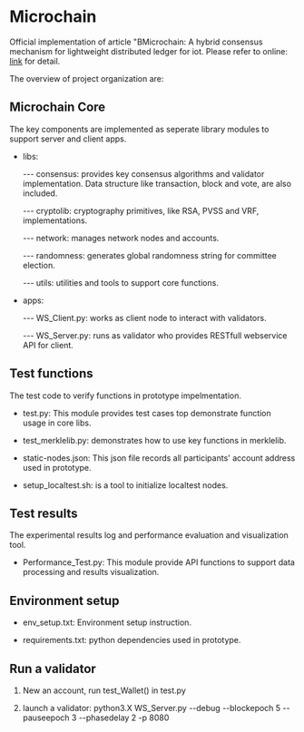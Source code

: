 # Microchain
Official implementation of article "BMicrochain: A hybrid consensus mechanism for lightweight distributed ledger for iot. Please refer to online: [link](https://arxiv.org/abs/1909.10948) for detail.

The overview of project organization are:

## Microchain Core 
The key components are implemented as seperate library modules to support server and client apps.

* libs:

	--- consensus: provides key consensus algorithms and validator implementation. Data structure like transaction, block and vote, are also included.

	--- cryptolib: cryptography primitives, like RSA, PVSS and VRF, implementations.

	--- network: manages network nodes and accounts.
	
	--- randomness: generates global randomness string for committee election.

	--- utils: utilities and tools to support core functions.
	
* apps:

	--- WS_Client.py: works as client node to interact with validators.
	
	--- WS_Server.py: runs as validator who provides RESTfull webservice API for client.
	
## Test functions
The test code to verify functions in prototype impelmentation. 
* test.py: This module provides test cases top demonstrate function usage in core libs.

* test_merklelib.py: demonstrates how to use key functions in merklelib.

* static-nodes.json: This json file records all participants' account address used in prototype.

* setup_localtest.sh: is a tool to initialize localtest nodes.

## Test results
The experimental results log and performance evaluation and visualization tool.
* Performance_Test.py: This module provide API functions to support data processing and results visualization.

## Environment setup
* env_setup.txt: Environment setup instruction.

* requirements.txt: python dependencies used in prototype.

## Run a validator
1) New an account, run test_Wallet() in test.py

2) launch a validator: python3.X WS_Server.py --debug --blockepoch 5 --pauseepoch 3 --phasedelay 2 -p 8080




